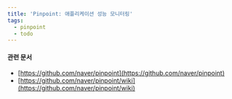 ```yaml
---
title: 'Pinpoint: 애플리케이션 성능 모니터링'
tags:
  - pinpoint
  - todo
---
```


#### 관련 문서
- [https://github.com/naver/pinpoint](https://github.com/naver/pinpoint)
- [https://github.com/naver/pinpoint/wiki](https://github.com/naver/pinpoint/wiki)
